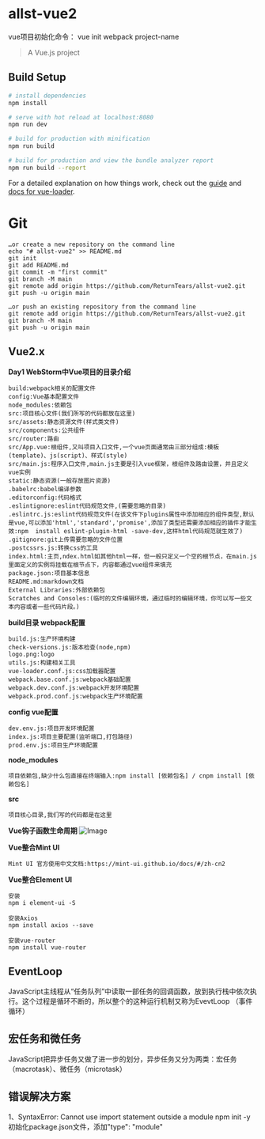 # allst-vue2

vue项目初始化命令：
vue init webpack project-name

> A Vue.js project

## Build Setup

``` bash
# install dependencies
npm install

# serve with hot reload at localhost:8080
npm run dev

# build for production with minification
npm run build

# build for production and view the bundle analyzer report
npm run build --report
```

For a detailed explanation on how things work, check out the [guide](http://vuejs-templates.github.io/webpack/) and [docs for vue-loader](http://vuejs.github.io/vue-loader).


# Git
```text
…or create a new repository on the command line
echo "# allst-vue2" >> README.md
git init
git add README.md
git commit -m "first commit"
git branch -M main
git remote add origin https://github.com/ReturnTears/allst-vue2.git
git push -u origin main

…or push an existing repository from the command line
git remote add origin https://github.com/ReturnTears/allst-vue2.git
git branch -M main
git push -u origin main
```

## Vue2.x

**Day1 WebStorm中Vue项目的目录介绍**
```
build:webpack相关的配置文件
config:Vue基本配置文件
node_modules:依赖包
src:项目核心文件(我们所写的代码都放在这里)
src/assets:静态资源文件(样式类文件)
src/components:公共组件
src/router:路由
src/App.vue:根组件,又叫项目入口文件,一个vue页面通常由三部分组成:模板(template)、js(script)、样式(style)
src/main.js:程序入口文件,main.js主要是引入vue框架，根组件及路由设置，并且定义vue实例
static:静态资源(一般存放图片资源)
.babelrc:babel编译参数
.editorconfig:代码格式
.eslintignore:eslint代码规范文件,(需要忽略的目录)
.eslintrc.js:eslint代码规范文件(在该文件下plugins属性中添加相应的组件类型,默认是vue,可以添加'html','standard','promise',添加了类型还需要添加相应的插件才能生效:npm  install eslint-plugin-html -save-dev,这样html代码规范就生效了)
.gitignore:git上传需要忽略的文件位置
.postcssrs.js:转换css的工具
index.html:主页,ndex.html如其他html一样，但一般只定义一个空的根节点，在main.js里面定义的实例将挂载在根节点下，内容都通过vue组件来填充
package.json:项目基本信息
README.md:markdown文档
External Libraries:外部依赖包
Scratches and Consoles:(临时的文件编辑环境，通过临时的编辑环境，你可以写一些文本内容或者一些代码片段。)
```
**build目录 webpack配置**
```
build.js:生产环境构建
check-versions.js:版本检查(node,npm)
logo.png:logo
utils.js:构建相关工具
vue-loader.conf.js:css加载器配置
webpack.base.conf.js:webpack基础配置
webpack.dev.conf.js:webpack开发环境配置
webpack.prod.conf.js:webpack生产环境配置
```
**config vue配置**
```
dev.env.js:项目开发环境配置
index.js:项目主要配置(监听端口,打包路径)
prod.env.js:项目生产环境配置
```
**node_modules**
```
项目依赖包,缺少什么包直接在终端输入:npm install [依赖包名] / cnpm install [依赖包名]

```
**src**
```
项目核心目录,我们写的代码都是在这里

```

**Vue钩子函数生命周期**
![Image](https://github.com/ReturnTears/allst-vue2/blob/master/src/assets/vimg/Vue钩子函数生命周期图.png)

**Vue整合Mint UI**
```
Mint UI 官方使用中文文档:https://mint-ui.github.io/docs/#/zh-cn2
```

**Vue整合Element UI**
```
安装
npm i element-ui -S

安装Axios
npm install axios --save

安装vue-router
npm install vue-router
```

## EventLoop
JavaScript主线程从“任务队列”中读取一部任务的回调函数，放到执行栈中依次执行。这个过程是循环不断的，所以整个的这种运行机制又称为EvevtLoop （事件循环）

## 宏任务和微任务
JavaScript把异步任务又做了进一步的划分，异步任务又分为两类：宏任务（macrotask）、微任务（microtask）

## 错误解决方案
1、SyntaxError: Cannot use import statement outside a module
npm init -y
初始化package.json文件，添加"type": "module"

